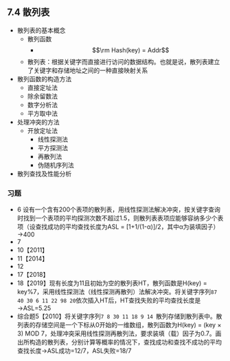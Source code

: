 ## 7.4 散列表
- 散列表的基本概念
    - 散列函数
        - $$\rm Hash(key) = Addr$$
    - 散列表：根据关键字而直接进行访问的数据结构。也就是说，散列表建立了关键字和存储地址之间的一种直接映射关系
- 散列函数的构造方法
    - 直接定址法
    - 除余留数法
    - 数字分析法
    - 平方取中法
- 处理冲突的方法
    - 开放定址法
        - 线性探测法
        - 平方探测法
        - 再散列法
        - 伪随机序列法
- 散列查找及性能分析
### 习题
- 6 设有一个含有200个表项的散列表，用线性探测法解决冲突，按关键字查询时找到一个表项的平均探测次数不超过1.5，则散列表表项应能够容纳多少个表项（设查找成功的平均查找长度为ASL = [1+1/(1-α)]/2，其中α为装填因子）→400
- 7
- 10【2011】
- 11【2014】
- 12
- 17【2018】
- 18【2019】现有长度为11且初始为空的散列表HT，散列函数是H(key) = key%7，采用线性探测法（线性探测再散列）法解决冲突。将关键字序列` 87 40 30 6 11 22 98 20 `依次插入HT后，HT查找失败的平均查找长度是→ASL=5.25
- 综合题5【2010】将关键字序列`7 8 30 11 18 9 14 `散列存储到散列表中。散列表的存储空间是一个下标从0开始的一维数组，散列函数为H(key) = (key × 3) MOD 7，处理冲突采用线性探测再散列法，要求装填（载）因子为0.7。画出所构造的散列表，分别计算等概率的情况下，查找成功和查找不成功的平均查找长度→ASL成功=12/7，ASL失败=18/7
